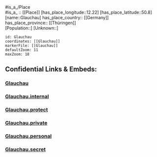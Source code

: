 ﻿---
location: [50.8,12.22] 
mapzoom: [7,12] 
mapmarker: city 
type: City
tags:
- geo/City


SpocWebEntityId: 30470
isDeleted: false
confidential: public

---
#is_a_/Place  
#is_a_ :: [[Place]] 
[has_place_longitude::12.22] 
[has_place_latitude::50.8] 
[name::Glauchau] 
has_place_country:: [[Germany]]  
has_place_province:: [[Thüringen]]  
[Population::] 
[Unknown::] 


```leaflet
id: Glauchau
coordinates: [[Glauchau]] 
markerFile: [[Glauchau]] 
defaultZoom: 11 
maxZoom: 18
```


## Confidential Links & Embeds: 

### [Glauchau](/_public/Earth/Continent/Europe/Europe~Central/Germany/Germany~East/Thüringen/counties~TH/Greiz/cities~Greiz/Wünschendorf_Elster/City/Glauchau.md) 

### [Glauchau.internal](/_internal/Earth/Continent/Europe/Europe~Central/Germany/Germany~East/Thüringen/counties~TH/Greiz/cities~Greiz/Wünschendorf_Elster/City/Glauchau.internal.md) 

### [Glauchau.protect](/_protect/Earth/Continent/Europe/Europe~Central/Germany/Germany~East/Thüringen/counties~TH/Greiz/cities~Greiz/Wünschendorf_Elster/City/Glauchau.protect.md) 

### [Glauchau.private](/_private/Earth/Continent/Europe/Europe~Central/Germany/Germany~East/Thüringen/counties~TH/Greiz/cities~Greiz/Wünschendorf_Elster/City/Glauchau.private.md) 

### [Glauchau.personal](/_personal/Earth/Continent/Europe/Europe~Central/Germany/Germany~East/Thüringen/counties~TH/Greiz/cities~Greiz/Wünschendorf_Elster/City/Glauchau.personal.md) 

### [Glauchau.secret](/_secret/Earth/Continent/Europe/Europe~Central/Germany/Germany~East/Thüringen/counties~TH/Greiz/cities~Greiz/Wünschendorf_Elster/City/Glauchau.secret.md) 
